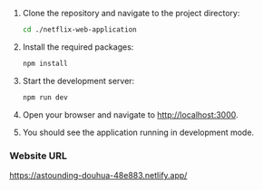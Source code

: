 1. Clone the repository and navigate to the project directory:

   ```bash
   cd ./netflix-web-application
   ```

2. Install the required packages:

   ```bash
   npm install
   ```

3. Start the development server:

   ```bash
   npm run dev
   ```

4. Open your browser and navigate to [http://localhost:3000](http://localhost:3000).

5. You should see the application running in development mode.

### **Website URL**

https://astounding-douhua-48e883.netlify.app/
